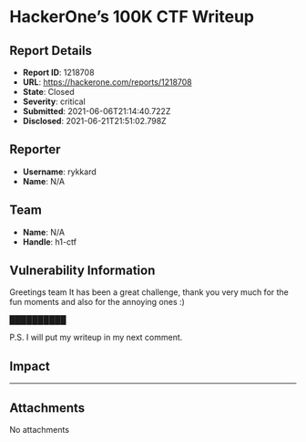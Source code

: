 # HackerOne’s 100K CTF Writeup

## Report Details
- **Report ID**: 1218708
- **URL**: https://hackerone.com/reports/1218708
- **State**: Closed
- **Severity**: critical
- **Submitted**: 2021-06-06T21:14:40.722Z
- **Disclosed**: 2021-06-21T21:51:02.798Z

## Reporter
- **Username**: rykkard
- **Name**: N/A

## Team
- **Name**: N/A
- **Handle**: h1-ctf

## Vulnerability Information
Greetings team
It has been a great challenge, thank you very much for the fun moments and also for the annoying ones :)

██████████

P.S. I will put my writeup in my next comment.

## Impact

---

## Attachments
No attachments
